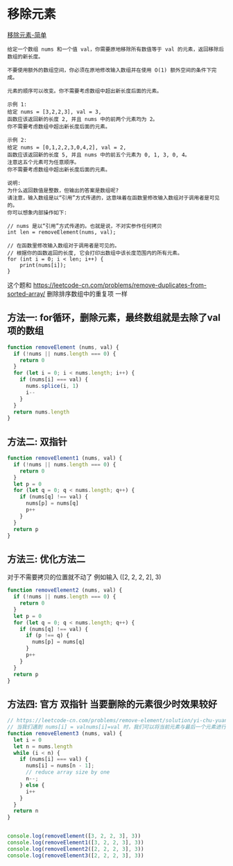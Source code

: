 # 移除元素

[移除元素-简单](https://leetcode-cn.com/problems/remove-element/)

```
给定一个数组 nums 和一个值 val，你需要原地移除所有数值等于 val 的元素，返回移除后数组的新长度。

不要使用额外的数组空间，你必须在原地修改输入数组并在使用 O(1) 额外空间的条件下完成。

元素的顺序可以改变。你不需要考虑数组中超出新长度后面的元素。

示例 1:
给定 nums = [3,2,2,3], val = 3,
函数应该返回新的长度 2, 并且 nums 中的前两个元素均为 2。
你不需要考虑数组中超出新长度后面的元素。

示例 2:
给定 nums = [0,1,2,2,3,0,4,2], val = 2,
函数应该返回新的长度 5, 并且 nums 中的前五个元素为 0, 1, 3, 0, 4。
注意这五个元素可为任意顺序。
你不需要考虑数组中超出新长度后面的元素。

说明:
为什么返回数值是整数，但输出的答案是数组呢?
请注意，输入数组是以“引用”方式传递的，这意味着在函数里修改输入数组对于调用者是可见的。
你可以想象内部操作如下:

// nums 是以“引用”方式传递的。也就是说，不对实参作任何拷贝
int len = removeElement(nums, val);

// 在函数里修改输入数组对于调用者是可见的。
// 根据你的函数返回的长度, 它会打印出数组中该长度范围内的所有元素。
for (int i = 0; i < len; i++) {
    print(nums[i]);
}
```


这个题和 https://leetcode-cn.com/problems/remove-duplicates-from-sorted-array/ 删除排序数组中的重复项 一样

## 方法一: for循环，删除元素，最终数组就是去除了val项的数组

```js
function removeElement (nums, val) {
  if (!nums || nums.length === 0) {
    return 0
  }
  for (let i = 0; i < nums.length; i++) {
    if (nums[i] === val) {
      nums.splice(i, 1)
      i--
    }
  }
  return nums.length
}
```

## 方法二: 双指针

```js
function removeElement1 (nums, val) {
  if (!nums || nums.length === 0) {
    return 0
  }
  let p = 0
  for (let q = 0; q < nums.length; q++) {
    if (nums[q] !== val) {
      nums[p] = nums[q]
      p++
    }
  }
  return p
}
```

## 方法三: 优化方法二

对于不需要拷贝的位置就不动了 例如输入 ([2, 2, 2, 2], 3)

```js
function removeElement2 (nums, val) {
  if (!nums || nums.length === 0) {
    return 0
  }
  let p = 0
  for (let q = 0; q < nums.length; q++) {
    if (nums[q] !== val) {
      if (p !== q) {
        nums[p] = nums[q]
      }
      p++
    }
  }
  return p
}
```

## 方法四: 官方 双指针 当要删除的元素很少时效果较好

```js
// https://leetcode-cn.com/problems/remove-element/solution/yi-chu-yuan-su-by-leetcode/
// 当我们遇到 nums[i] = valnums[i]=val 时，我们可以将当前元素与最后一个元素进行交换，并释放最后一个元素。这实际上使数组的大小减少了 1
function removeElement3 (nums, val) {
  let i = 0
  let n = nums.length
  while (i < n) {
    if (nums[i] === val) {
      nums[i] = nums[n - 1];
      // reduce array size by one
      n--;
    } else {
      i++
    }
  }
  return n
}


console.log(removeElement([3, 2, 2, 3], 3))
console.log(removeElement1([3, 2, 2, 3], 3))
console.log(removeElement2([2, 2, 2, 3], 3))
console.log(removeElement3([2, 2, 2, 3], 3))
```

